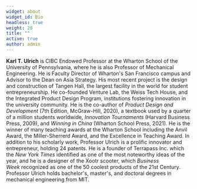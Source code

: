 ```yaml
---
widget: about
widget_id: Bio
headless: true
weight: 20
title: ""
active: true
author: admin
---
```

**Karl T. Ulrich** is CIBC Endowed Professor at the Wharton School of the University of Pennsylvania, where he is also Professor of Mechanical Engineering. He is Faculty Director of Wharton's San Francisco campus and Advisor to the Dean on Asia Strategy. His most recent project is the design and construction of Tangen Hall, the largest facility in the world for student entrepreneurship. He co-founded Venture Lab, the Weiss Tech House, and the Integrated Product Design Program, institutions fostering innovation in the university community. He is the co-author of *Product Design and Development* (7th Edition, McGraw-Hill, 2020), a textbook used by a quarter of a million students worldwide, *Innovation Tournaments* (Harvard Business Press, 2009), and *Winning in China* (Wharton School Press, 2021). He is the winner of many teaching awards at the Wharton School including the Anvil Award, the Miller-Sherrerd Award, and the Excellence in Teaching Award. In addition to his scholarly work, Professor Ulrich is a prolific innovator and entrepreneur, holding 24 patents. He is a founder of Terrapass Inc. which the *New York Times* identified as one of the most noteworthy ideas of the year, and he is a designer of the Xootr scooter, which *Business Week* recognized as one of the 50 coolest products of the 21st Century. Professor Ulrich holds bachelor's, master's, and doctoral degrees in mechanical engineering from MIT.